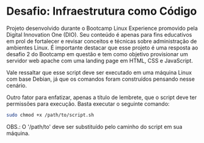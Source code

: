 # Desafio: Infraestrutura como Código

Projeto desenvolvido durante o Bootcamp Linux Experience promovido pela Digital Innovation One (DIO). Seu conteúdo é apenas para fins educativos em prol de fortalecer e revisar conceitos e técnicas sobre administração de ambientes Linux.
É importante destacar que esse projeto é uma resposta ao desafio 2 do Bootcamp em questão e tem como objetivo provisionar um servidor web apache com uma landing page em HTML, CSS e JavaScript.

Vale ressaltar que esse script deve ser executado em uma máquina Linux com base Debian, já que os comandos foram construídos pensando nesse cenário.

Outro fator para enfatizar, apenas a título de lembrete, que o script deve ter permissões para execução. Basta executar o seguinte comando:
```bash
sudo chmod +x /path/to/script.sh
```

OBS.: O '/path/to' deve ser substituído pelo caminho do script em sua máquina.
